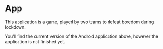 # App

This application is a game, played by two teams to defeat boredom during lockdown.

You'll find the current version of the Android application above, however the application is not finished yet.
